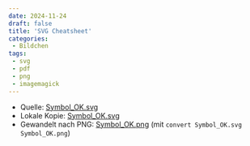 ```yaml
---
date: 2024-11-24
draft: false
title: 'SVG Cheatsheet'
categories:
 - Bildchen
tags:
 - svg
 - pdf
 - png
 - imagemagick
---
```


<!--SVG Cheatsheet-->
<!--==============-->

- Quelle: [Symbol_OK.svg](https://upload.wikimedia.org/wikipedia/commons/8/80/Symbol_OK.svg)
- Lokale Kopie: [Symbol_OK.svg](Symbol_OK.svg)
- Gewandelt nach PNG:  [Symbol_OK.png](Symbol_OK.png) (mit `convert Symbol_OK.svg Symbol_OK.png`)
